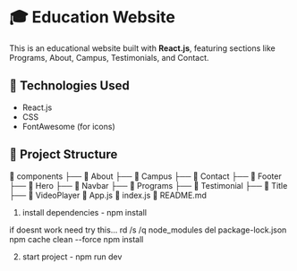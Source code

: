 # 🎓 Education Website

This is an educational website built with **React.js**, featuring sections like Programs, About, Campus, Testimonials, and Contact.

## 🚀 Technologies Used
- React.js
- CSS  
- FontAwesome (for icons)

## 📌 Project Structure
📂 components
├── 📁 About
├── 📁 Campus
├── 📁 Contact
├── 📁 Footer
├── 📁 Hero
├── 📁 Navbar
├── 📁 Programs
├── 📁 Testimonial
├── 📁 Title
├── 📁 VideoPlayer
📜 App.js
📜 index.js
📜 README.md


1. install dependencies - npm install

if doesnt work need try this...
rd /s /q node_modules
del package-lock.json
npm cache clean --force
npm install

2. start project - npm run dev